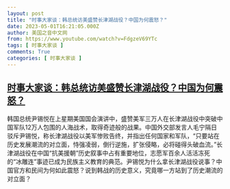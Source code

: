 ```yaml
---
layout: post
title: "时事大家谈：韩总统访美盛赞长津湖战役？中国为何震怒？"
date: 2023-05-01T16:21:05.000Z
author: 美国之音中文网
from: https://www.youtube.com/watch?v=FdgzeV69YTc
tags: [ 时事大家谈 ]
comments: True
categories: [ 时事大家谈 ]
---
```

<!--1682958065000-->
[时事大家谈：韩总统访美盛赞长津湖战役？中国为何震怒？](https://www.youtube.com/watch?v=FdgzeV69YTc)
------

<div>
韩国总统尹锡悦在上星期美国国会演讲中，盛赞美军三万人在长津湖战役中突破中国军队12万人包围的人海战术，取得奇迹般的战果。中国外交部发言人毛宁隔日驳斥尹锡悦，称长津湖战役以美军惨败告终，并指出任何国家和军队，“只要站在历史发展潮流的对立面，恃强凌弱，倒行逆施，扩张侵略，必将碰得头破血流。”长津湖战役在中国“抗美援朝”历史叙事中占有重要地位，志愿军百余人活活冻死的“冰雕连”事迹已成为民族主义教育的典范。尹锡悦为什么拿长津湖战役说事？中国官方和民间为何如此震怒？说到韩战的历史意义，究竟哪一方站到了历史潮流的对立面？
</div>
